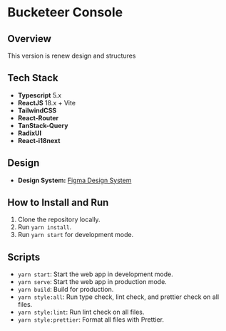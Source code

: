 # Bucketeer Console

## Overview

This version is renew design and structures

## Tech Stack

- **Typescript** 5.x
- **ReactJS** 18.x + Vite
- **TailwindCSS**
- **React-Router**
- **TanStack-Query**
- **RadixUI**
- **React-i18next**

## Design

- **Design System:** [Figma Design System](https://www.figma.com/design/l2PTKKlDALLW3tHVB065zq/Bucketeer---Design?node-id=3092-101487&t=YEfNm5JTWyvCRX1a-0)

## How to Install and Run

1. Clone the repository locally.
2. Run `yarn install`.
3. Run `yarn start` for development mode.

## Scripts

- `yarn start`: Start the web app in development mode.
- `yarn serve`: Start the web app in production mode.
- `yarn build`: Build for production.
- `yarn style:all`: Run type check, lint check, and prettier check on all files.
- `yarn style:lint`: Run lint check on all files.
- `yarn style:prettier`: Format all files with Prettier.
